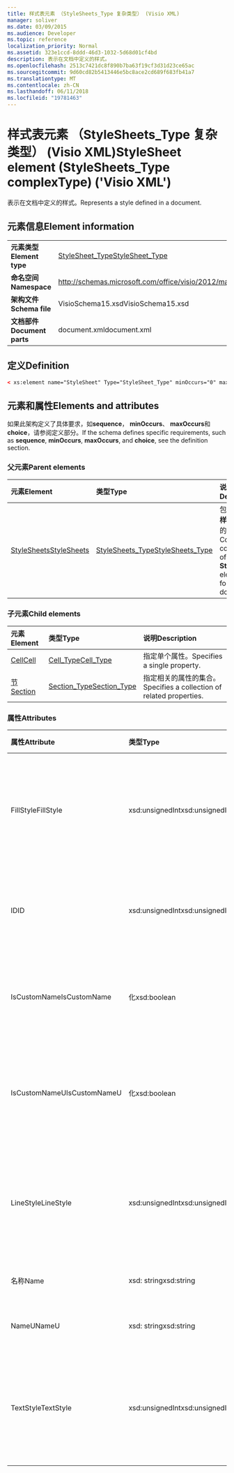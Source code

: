 ```yaml
---
title: 样式表元素 （StyleSheets_Type 复杂类型） (Visio XML)
manager: soliver
ms.date: 03/09/2015
ms.audience: Developer
ms.topic: reference
localization_priority: Normal
ms.assetid: 323e1ccd-8ddd-46d3-1032-5d68d01cf4bd
description: 表示在文档中定义的样式。
ms.openlocfilehash: 2513c7421dc8f890b7ba63f19cf3d31d23ce65ac
ms.sourcegitcommit: 9d60cd82b5413446e5bc8ace2cd689f683fb41a7
ms.translationtype: MT
ms.contentlocale: zh-CN
ms.lasthandoff: 06/11/2018
ms.locfileid: "19781463"
---
```

# <a name="stylesheet-element-stylesheetstype-complextype-visio-xml"></a><span data-ttu-id="5b749-103">样式表元素 （StyleSheets_Type 复杂类型） (Visio XML)</span><span class="sxs-lookup"><span data-stu-id="5b749-103">StyleSheet element (StyleSheets_Type complexType) ('Visio XML')</span></span>

<span data-ttu-id="5b749-104">表示在文档中定义的样式。</span><span class="sxs-lookup"><span data-stu-id="5b749-104">Represents a style defined in a document.</span></span>
  
## <a name="element-information"></a><span data-ttu-id="5b749-105">元素信息</span><span class="sxs-lookup"><span data-stu-id="5b749-105">Element information</span></span>

|||
|:-----|:-----|
|<span data-ttu-id="5b749-106">**元素类型**</span><span class="sxs-lookup"><span data-stu-id="5b749-106">**Element type**</span></span> <br/> |[<span data-ttu-id="5b749-107">StyleSheet_Type</span><span class="sxs-lookup"><span data-stu-id="5b749-107">StyleSheet_Type</span></span>](stylesheet_type-complextypevisio-xml.md) <br/> |
|<span data-ttu-id="5b749-108">**命名空间**</span><span class="sxs-lookup"><span data-stu-id="5b749-108">**Namespace**</span></span> <br/> |http://schemas.microsoft.com/office/visio/2012/main  <br/> |
|<span data-ttu-id="5b749-109">**架构文件**</span><span class="sxs-lookup"><span data-stu-id="5b749-109">**Schema file**</span></span> <br/> |<span data-ttu-id="5b749-110">VisioSchema15.xsd</span><span class="sxs-lookup"><span data-stu-id="5b749-110">VisioSchema15.xsd</span></span>  <br/> |
|<span data-ttu-id="5b749-111">**文档部件**</span><span class="sxs-lookup"><span data-stu-id="5b749-111">**Document parts**</span></span> <br/> |<span data-ttu-id="5b749-112">document.xml</span><span class="sxs-lookup"><span data-stu-id="5b749-112">document.xml</span></span>  <br/> |
   
## <a name="definition"></a><span data-ttu-id="5b749-113">定义</span><span class="sxs-lookup"><span data-stu-id="5b749-113">Definition</span></span>

```XML
< xs:element name="StyleSheet" Type="StyleSheet_Type" minOccurs="0" maxOccurs="unbounded" ></xs:element >
```

## <a name="elements-and-attributes"></a><span data-ttu-id="5b749-114">元素和属性</span><span class="sxs-lookup"><span data-stu-id="5b749-114">Elements and attributes</span></span>

<span data-ttu-id="5b749-115">如果此架构定义了具体要求，如**sequence**， **minOccurs**、 **maxOccurs**和**choice**，请参阅定义部分。</span><span class="sxs-lookup"><span data-stu-id="5b749-115">If the schema defines specific requirements, such as **sequence**, **minOccurs**, **maxOccurs**, and **choice**, see the definition section.</span></span> 
  
### <a name="parent-elements"></a><span data-ttu-id="5b749-116">父元素</span><span class="sxs-lookup"><span data-stu-id="5b749-116">Parent elements</span></span>

|<span data-ttu-id="5b749-117">**元素**</span><span class="sxs-lookup"><span data-stu-id="5b749-117">**Element**</span></span>|<span data-ttu-id="5b749-118">**类型**</span><span class="sxs-lookup"><span data-stu-id="5b749-118">**Type**</span></span>|<span data-ttu-id="5b749-119">**说明**</span><span class="sxs-lookup"><span data-stu-id="5b749-119">**Description**</span></span>|
|:-----|:-----|:-----|
|[<span data-ttu-id="5b749-120">StyleSheets</span><span class="sxs-lookup"><span data-stu-id="5b749-120">StyleSheets</span></span>](stylesheets-element-visiodocument_type-complextypevisio-xml.md) <br/> |[<span data-ttu-id="5b749-121">StyleSheets_Type</span><span class="sxs-lookup"><span data-stu-id="5b749-121">StyleSheets_Type</span></span>](stylesheets_type-complextypevisio-xml.md) <br/> |<span data-ttu-id="5b749-122">包含文档的**样式表**元素的集合。</span><span class="sxs-lookup"><span data-stu-id="5b749-122">Contains a collection of **StyleSheet** elements for the document.</span></span>  <br/> |
   
### <a name="child-elements"></a><span data-ttu-id="5b749-123">子元素</span><span class="sxs-lookup"><span data-stu-id="5b749-123">Child elements</span></span>

|<span data-ttu-id="5b749-124">**元素**</span><span class="sxs-lookup"><span data-stu-id="5b749-124">**Element**</span></span>|<span data-ttu-id="5b749-125">**类型**</span><span class="sxs-lookup"><span data-stu-id="5b749-125">**Type**</span></span>|<span data-ttu-id="5b749-126">**说明**</span><span class="sxs-lookup"><span data-stu-id="5b749-126">**Description**</span></span>|
|:-----|:-----|:-----|
|[<span data-ttu-id="5b749-127">Cell</span><span class="sxs-lookup"><span data-stu-id="5b749-127">Cell</span></span>](cell-elementvisio-xml.md) <br/> |[<span data-ttu-id="5b749-128">Cell_Type</span><span class="sxs-lookup"><span data-stu-id="5b749-128">Cell_Type</span></span>](cell_type-complextypevisio-xml.md) <br/> |<span data-ttu-id="5b749-129">指定单个属性。</span><span class="sxs-lookup"><span data-stu-id="5b749-129">Specifies a single property.</span></span>  <br/> |
|[<span data-ttu-id="5b749-130">节</span><span class="sxs-lookup"><span data-stu-id="5b749-130">Section</span></span>](section-element-sheet_type-complextypevisio-xml.md) <br/> |[<span data-ttu-id="5b749-131">Section_Type</span><span class="sxs-lookup"><span data-stu-id="5b749-131">Section_Type</span></span>](section_type-complextypevisio-xml.md) <br/> |<span data-ttu-id="5b749-132">指定相关的属性的集合。</span><span class="sxs-lookup"><span data-stu-id="5b749-132">Specifies a collection of related properties.</span></span>  <br/> |
   
### <a name="attributes"></a><span data-ttu-id="5b749-133">属性</span><span class="sxs-lookup"><span data-stu-id="5b749-133">Attributes</span></span>

|<span data-ttu-id="5b749-134">**属性**</span><span class="sxs-lookup"><span data-stu-id="5b749-134">**Attribute**</span></span>|<span data-ttu-id="5b749-135">**类型**</span><span class="sxs-lookup"><span data-stu-id="5b749-135">**Type**</span></span>|<span data-ttu-id="5b749-136">**必需**</span><span class="sxs-lookup"><span data-stu-id="5b749-136">**Required**</span></span>|<span data-ttu-id="5b749-137">**说明**</span><span class="sxs-lookup"><span data-stu-id="5b749-137">**Description**</span></span>|<span data-ttu-id="5b749-138">**可能的值**</span><span class="sxs-lookup"><span data-stu-id="5b749-138">**Possible values**</span></span>|
|:-----|:-----|:-----|:-----|:-----|
|<span data-ttu-id="5b749-139">FillStyle</span><span class="sxs-lookup"><span data-stu-id="5b749-139">FillStyle</span></span>  <br/> |<span data-ttu-id="5b749-140">xsd:unsignedInt</span><span class="sxs-lookup"><span data-stu-id="5b749-140">xsd:unsignedInt</span></span>  <br/> |<span data-ttu-id="5b749-141">可选</span><span class="sxs-lookup"><span data-stu-id="5b749-141">optional</span></span>  <br/> |<span data-ttu-id="5b749-142">从中此样式继承填充格式样式表元素的 ID。</span><span class="sxs-lookup"><span data-stu-id="5b749-142">The ID of the StyleSheet element from which this style inherits fill formatting.</span></span>  <br/> |<span data-ttu-id="5b749-143">Xsd:unsignedInt 类型的值。</span><span class="sxs-lookup"><span data-stu-id="5b749-143">Values of the xsd:unsignedInt type.</span></span>  <br/> |
|<span data-ttu-id="5b749-144">ID</span><span class="sxs-lookup"><span data-stu-id="5b749-144">ID</span></span>  <br/> |<span data-ttu-id="5b749-145">xsd:unsignedInt</span><span class="sxs-lookup"><span data-stu-id="5b749-145">xsd:unsignedInt</span></span>  <br/> |<span data-ttu-id="5b749-146">必需</span><span class="sxs-lookup"><span data-stu-id="5b749-146">required</span></span>  <br/> |<span data-ttu-id="5b749-147">其父元素中的元素的唯一 ID。</span><span class="sxs-lookup"><span data-stu-id="5b749-147">The unique ID of the element within its parent element.</span></span>  <br/> |<span data-ttu-id="5b749-148">Xsd:unsignedInt 类型的值。</span><span class="sxs-lookup"><span data-stu-id="5b749-148">Values of the xsd:unsignedInt type.</span></span>  <br/> |
|<span data-ttu-id="5b749-149">IsCustomName</span><span class="sxs-lookup"><span data-stu-id="5b749-149">IsCustomName</span></span>  <br/> |<span data-ttu-id="5b749-150">化</span><span class="sxs-lookup"><span data-stu-id="5b749-150">xsd:boolean</span></span>  <br/> |<span data-ttu-id="5b749-151">可选</span><span class="sxs-lookup"><span data-stu-id="5b749-151">optional</span></span>  <br/> |<span data-ttu-id="5b749-152">指示是否由用户自定义名称。</span><span class="sxs-lookup"><span data-stu-id="5b749-152">Indicates whether the name has been customized by the user.</span></span>  <br/> |<span data-ttu-id="5b749-153">化类型的值。</span><span class="sxs-lookup"><span data-stu-id="5b749-153">Values of the xsd:boolean type.</span></span>  <br/> |
|<span data-ttu-id="5b749-154">IsCustomNameU</span><span class="sxs-lookup"><span data-stu-id="5b749-154">IsCustomNameU</span></span>  <br/> |<span data-ttu-id="5b749-155">化</span><span class="sxs-lookup"><span data-stu-id="5b749-155">xsd:boolean</span></span>  <br/> |<span data-ttu-id="5b749-156">可选</span><span class="sxs-lookup"><span data-stu-id="5b749-156">optional</span></span>  <br/> |<span data-ttu-id="5b749-157">指示是否由用户自定义的通用名称。</span><span class="sxs-lookup"><span data-stu-id="5b749-157">Indicates whether the universal name has been customized by the user.</span></span>  <br/> |<span data-ttu-id="5b749-158">化类型的值。</span><span class="sxs-lookup"><span data-stu-id="5b749-158">Values of the xsd:boolean type.</span></span>  <br/> |
|<span data-ttu-id="5b749-159">LineStyle</span><span class="sxs-lookup"><span data-stu-id="5b749-159">LineStyle</span></span>  <br/> |<span data-ttu-id="5b749-160">xsd:unsignedInt</span><span class="sxs-lookup"><span data-stu-id="5b749-160">xsd:unsignedInt</span></span>  <br/> |<span data-ttu-id="5b749-161">可选</span><span class="sxs-lookup"><span data-stu-id="5b749-161">optional</span></span>  <br/> |<span data-ttu-id="5b749-162">从中此样式继承线条格式样式表元素的 ID。</span><span class="sxs-lookup"><span data-stu-id="5b749-162">The ID of the StyleSheet element from which this style inherits line formatting.</span></span>  <br/> |<span data-ttu-id="5b749-163">Xsd:unsignedInt 类型的值。</span><span class="sxs-lookup"><span data-stu-id="5b749-163">Values of the xsd:unsignedInt type.</span></span>  <br/> |
|<span data-ttu-id="5b749-164">名称</span><span class="sxs-lookup"><span data-stu-id="5b749-164">Name</span></span>  <br/> |<span data-ttu-id="5b749-165">xsd: string</span><span class="sxs-lookup"><span data-stu-id="5b749-165">xsd:string</span></span>  <br/> |<span data-ttu-id="5b749-166">可选</span><span class="sxs-lookup"><span data-stu-id="5b749-166">optional</span></span>  <br/> |<span data-ttu-id="5b749-167">元素的名称。</span><span class="sxs-lookup"><span data-stu-id="5b749-167">The name of the element.</span></span>  <br/> |<span data-ttu-id="5b749-168">Xsd: string 类型的值。</span><span class="sxs-lookup"><span data-stu-id="5b749-168">Values of the xsd:string type.</span></span>  <br/> |
|<span data-ttu-id="5b749-169">NameU</span><span class="sxs-lookup"><span data-stu-id="5b749-169">NameU</span></span>  <br/> |<span data-ttu-id="5b749-170">xsd: string</span><span class="sxs-lookup"><span data-stu-id="5b749-170">xsd:string</span></span>  <br/> |<span data-ttu-id="5b749-171">可选</span><span class="sxs-lookup"><span data-stu-id="5b749-171">optional</span></span>  <br/> |<span data-ttu-id="5b749-172">元素的通用名称。</span><span class="sxs-lookup"><span data-stu-id="5b749-172">The universal name of the element.</span></span>  <br/> |<span data-ttu-id="5b749-173">Xsd: string 类型的值。</span><span class="sxs-lookup"><span data-stu-id="5b749-173">Values of the xsd:string type.</span></span>  <br/> |
|<span data-ttu-id="5b749-174">TextStyle</span><span class="sxs-lookup"><span data-stu-id="5b749-174">TextStyle</span></span>  <br/> |<span data-ttu-id="5b749-175">xsd:unsignedInt</span><span class="sxs-lookup"><span data-stu-id="5b749-175">xsd:unsignedInt</span></span>  <br/> |<span data-ttu-id="5b749-176">可选</span><span class="sxs-lookup"><span data-stu-id="5b749-176">optional</span></span>  <br/> |<span data-ttu-id="5b749-177">从中此样式继承文本格式样式表元素的 ID。</span><span class="sxs-lookup"><span data-stu-id="5b749-177">The ID of the StyleSheet element from which this style inherits text formatting.</span></span>  <br/> |<span data-ttu-id="5b749-178">Xsd:unsignedInt 类型的值。</span><span class="sxs-lookup"><span data-stu-id="5b749-178">Values of the xsd:unsignedInt type.</span></span>  <br/> |
   

